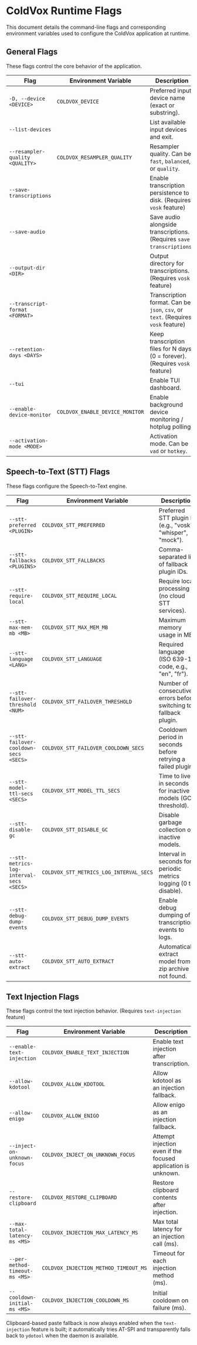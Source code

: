 # ColdVox Runtime Flags

This document details the command-line flags and corresponding environment variables used to configure the ColdVox application at runtime.

## General Flags

These flags control the core behavior of the application.

| Flag | Environment Variable | Description | Default |
|---|---|---|---|
| `-D, --device <DEVICE>` | `COLDVOX_DEVICE` | Preferred input device name (exact or substring). | `None` |
| `--list-devices` | | List available input devices and exit. | `false` |
| `--resampler-quality <QUALITY>` | `COLDVOX_RESAMPLER_QUALITY` | Resampler quality. Can be `fast`, `balanced`, or `quality`. | `balanced` |
| `--save-transcriptions` | | Enable transcription persistence to disk. (Requires `vosk` feature) | `false` |
| `--save-audio` | | Save audio alongside transcriptions. (Requires `save-transcriptions`) | `false` |
| `--output-dir <DIR>` | | Output directory for transcriptions. (Requires `vosk` feature) | `transcriptions` |
| `--transcript-format <FORMAT>` | | Transcription format. Can be `json`, `csv`, or `text`. (Requires `vosk` feature) | `json` |
| `--retention-days <DAYS>` | | Keep transcription files for N days (0 = forever). (Requires `vosk` feature) | `30` |
| `--tui` | | Enable TUI dashboard. | `false` |
| `--enable-device-monitor` | `COLDVOX_ENABLE_DEVICE_MONITOR` | Enable background device monitoring / hotplug polling. | `false` |
| `--activation-mode <MODE>` | | Activation mode. Can be `vad` or `hotkey`. | `vad` |

## Speech-to-Text (STT) Flags

These flags configure the Speech-to-Text engine.

| Flag | Environment Variable | Description | Default |
|---|---|---|---|
| `--stt-preferred <PLUGIN>` | `COLDVOX_STT_PREFERRED` | Preferred STT plugin ID (e.g., "vosk", "whisper", "mock"). | `vosk` |
| `--stt-fallbacks <PLUGINS>` | `COLDVOX_STT_FALLBACKS` | Comma-separated list of fallback plugin IDs. | `vosk,mock` |
| `--stt-require-local` | `COLDVOX_STT_REQUIRE_LOCAL` | Require local processing (no cloud STT services). | `false` |
| `--stt-max-mem-mb <MB>` | `COLDVOX_STT_MAX_MEM_MB` | Maximum memory usage in MB. | `None` |
| `--stt-language <LANG>` | `COLDVOX_STT_LANGUAGE` | Required language (ISO 639-1 code, e.g., "en", "fr"). | `None` |
| `--stt-failover-threshold <NUM>` | `COLDVOX_STT_FAILOVER_THRESHOLD` | Number of consecutive errors before switching to fallback plugin. | `3` |
| `--stt-failover-cooldown-secs <SECS>` | `COLDVOX_STT_FAILOVER_COOLDOWN_SECS` | Cooldown period in seconds before retrying a failed plugin. | `30` |
| `--stt-model-ttl-secs <SECS>` | `COLDVOX_STT_MODEL_TTL_SECS` | Time to live in seconds for inactive models (GC threshold). | `300` |
| `--stt-disable-gc` | `COLDVOX_STT_DISABLE_GC` | Disable garbage collection of inactive models. | `false` |
| `--stt-metrics-log-interval-secs <SECS>` | `COLDVOX_STT_METRICS_LOG_INTERVAL_SECS` | Interval in seconds for periodic metrics logging (0 to disable). | `60` |
| `--stt-debug-dump-events` | `COLDVOX_STT_DEBUG_DUMP_EVENTS` | Enable debug dumping of transcription events to logs. | `false` |
| `--stt-auto-extract` | `COLDVOX_STT_AUTO_EXTRACT` | Automatically extract model from a zip archive if not found. | `true` |

## Text Injection Flags

These flags control the text injection behavior. (Requires `text-injection` feature)

| Flag | Environment Variable | Description | Default |
|---|---|---|---|
| `--enable-text-injection` | `COLDVOX_ENABLE_TEXT_INJECTION` | Enable text injection after transcription. | `true` |
| `--allow-kdotool` | `COLDVOX_ALLOW_KDOTOOL` | Allow kdotool as an injection fallback. | `false` |
| `--allow-enigo` | `COLDVOX_ALLOW_ENIGO` | Allow enigo as an injection fallback. | `false` |
| `--inject-on-unknown-focus` | `COLDVOX_INJECT_ON_UNKNOWN_FOCUS` | Attempt injection even if the focused application is unknown. | `true` |
| `--restore-clipboard` | `COLDVOX_RESTORE_CLIPBOARD` | Restore clipboard contents after injection. | `false` |
| `--max-total-latency-ms <MS>` | `COLDVOX_INJECTION_MAX_LATENCY_MS` | Max total latency for an injection call (ms). | `None` |
| `--per-method-timeout-ms <MS>` | `COLDVOX_INJECTION_METHOD_TIMEOUT_MS` | Timeout for each injection method (ms). | `None` |
| `--cooldown-initial-ms <MS>` | `COLDVOX_INJECTION_COOLDOWN_MS` | Initial cooldown on failure (ms). | `None` |

Clipboard-based paste fallback is now always enabled when the `text-injection` feature is built; it automatically tries AT-SPI and transparently falls back to `ydotool` when the daemon is available.
